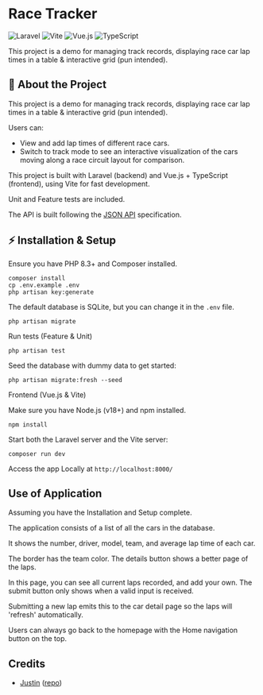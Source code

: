 # Race Tracker
![Laravel](https://img.shields.io/badge/Laravel-FF2D20?style=for-the-badge&logo=Laravel&logoColor=white)
![Vite](https://img.shields.io/badge/Vite-646CFF?style=for-the-badge&logo=Vite&logoColor=white)
![Vue.js](https://img.shields.io/badge/Vue.js-4FC08D?style=for-the-badge&logo=Vue.js&logoColor=white)
![TypeScript](https://img.shields.io/badge/TypeScript-007ACC?style=for-the-badge&logo=TypeScript&logoColor=white)

This project is a demo for managing track records, displaying race car lap times in a table & interactive grid (pun intended).


## 🚗 About the Project

This project is a demo for managing track records, displaying race car lap times in a table & interactive grid (pun intended).

Users can:

- View and add lap times of different race cars.
- Switch to track mode to see an interactive visualization of the cars moving along a race circuit layout for comparison.

This project is built with Laravel (backend) and Vue.js + TypeScript (frontend), using Vite for fast development.

Unit and Feature tests are included.

The API is built following the [JSON API](https://jsonapi.org/) specification.


## ⚡ Installation & Setup
Ensure you have PHP 8.3+ and Composer installed.

`composer install` \
`cp .env.example .env` \
`php artisan key:generate`

The default database is SQLite, but you can change it in the `.env` file.

`php artisan migrate`

Run tests (Feature & Unit)

`php artisan test`


Seed the database with dummy data to get started:

`php artisan migrate:fresh --seed`

Frontend (Vue.js & Vite)

Make sure you have Node.js (v18+) and npm installed.

`npm install`

Start both the Laravel server and the Vite server:

`composer run dev`

Access the app Locally at `http://localhost:8000/`

## Use of Application
Assuming you have the Installation and Setup complete.

The application consists of a list of all the cars in the database.

It shows the number, driver, model, team, and average lap time of each car.

The border has the team color. The details button shows a better page of the laps.

In this page, you can see all current laps recorded, and add your own. The submit button only shows when a valid input is received.

Submitting a new lap emits this to the car detail page so the laps will 'refresh' automatically.

Users can always go back to the homepage with the Home navigation button on the top.

## Credits
- [Justin](https://github.com/justinnater) ([repo](https://github.com/justinnater/race-tracker))
